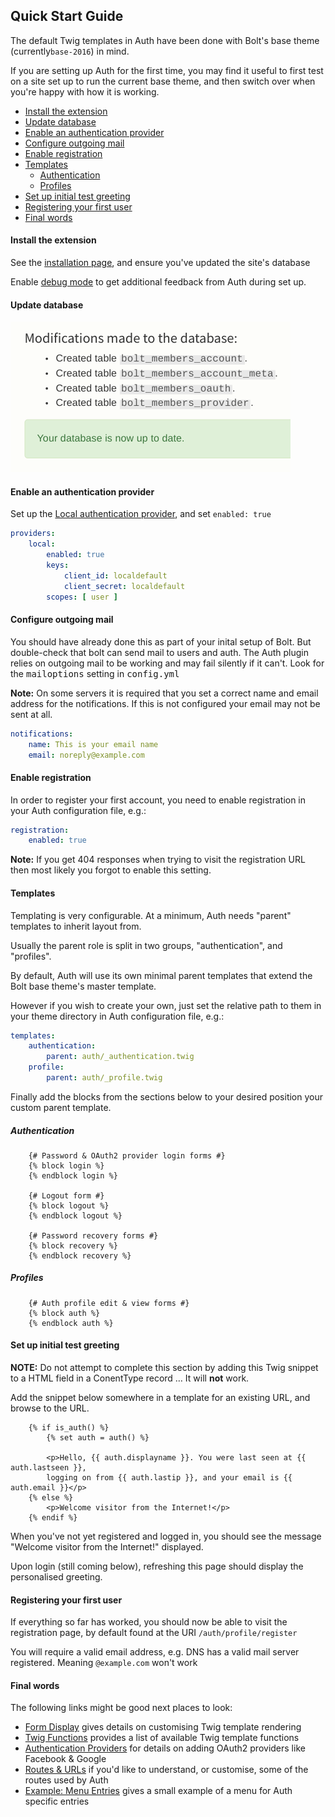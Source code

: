 Quick Start Guide
-----------------


The default Twig templates in Auth have been done with Bolt's base theme
(currently`base-2016`) in mind. 

If you are setting up Auth for the first time, you may find it useful to 
first test on a site set up to run the current base theme, and then switch over
when you're happy with how it is working.

* [Install the extension](#install-the-extension)
* [Update database](#update-database)
* [Enable an authentication provider](#enable-an-authentication-provider)
* [Configure outgoing mail](#configure-outgoing-mail)
* [Enable registration](#enable-registration)
* [Templates](#templates)
  * [Authentication](#authentication)
  * [Profiles](#profiles)
* [Set up initial test greeting](#set-up-initial-test-greeting)
* [Registering your first user](#registering-your-first-user)
* [Final words](#final-words)


#### Install the extension
 
See the [installation page](installation.md), and ensure you've updated the site's database 

Enable [debug mode](debugging.md) to get additional feedback from Auth during
set up.


#### Update database

![Database update success](img/install-post-database-2.png)


#### Enable an authentication provider

Set up the [Local authentication provider](authentication-providers.md), and set `enabled: true`

```yaml
providers:
    local:
        enabled: true
        keys:
            client_id: localdefault
            client_secret: localdefault
        scopes: [ user ]
```


#### Configure outgoing mail

You should have already done this as part of your inital setup of Bolt.  But
double-check that bolt can send mail to users and auth.  The Auth plugin
relies on outgoing mail to be working and may fail silently if it can't.  Look
for the <tt>mailoptions</tt> setting in <tt>config.yml</tt>

**Note:** On some servers it is required that you set a correct name and email 
address for the notifications. If this is not configured your email may not be
sent at all.

```yaml
notifications:
    name: This is your email name
    email: noreply@example.com
```

#### Enable registration

In order to register your first account, you need to enable registration in 
your Auth configuration file, e.g.:

```yaml
registration:
    enabled: true
```

**Note:** If you get 404 responses when trying to visit the registration URL
then most likely you forgot to enable this setting.


#### Templates

Templating is very configurable. At a minimum, Auth needs "parent"
templates to inherit layout from.  

Usually the parent role is split in two groups, "authentication", and "profiles".

By default, Auth will use its own minimal parent templates that extend the
Bolt base theme's master template.

However if you wish to create your own, just set the relative path to them in
your theme directory in Auth configuration file, e.g.:

```yaml
templates:
    authentication:
        parent: auth/_authentication.twig
    profile:
        parent: auth/_profile.twig
```

Finally add the blocks from the sections below to your desired position your
custom parent template.


##### Authentication

```twig
    {# Password & OAuth2 provider login forms #}
    {% block login %}
    {% endblock login %}

    {# Logout form #}
    {% block logout %}
    {% endblock logout %}

    {# Password recovery forms #}
    {% block recovery %}
    {% endblock recovery %}
```


##### Profiles

```twig
    {# Auth profile edit & view forms #}
    {% block auth %}
    {% endblock auth %}
```


#### Set up initial test greeting

**NOTE:** Do not attempt to complete this section by adding this Twig snippet
to a HTML field in a ConentType record … It will **not** work.

Add the snippet below somewhere in a template for an existing URL, and browse to the URL. 

```twig
    {% if is_auth() %}
        {% set auth = auth() %}

        <p>Hello, {{ auth.displayname }}. You were last seen at {{ auth.lastseen }},
        logging on from {{ auth.lastip }}, and your email is {{ auth.email }}</p>
    {% else %}
        <p>Welcome visitor from the Internet!</p>
    {% endif %}
```

When you've not yet registered and logged in, you should see the message 
"Welcome visitor from the Internet!" displayed. 

Upon login (still coming below), refreshing this page should display the
personalised greeting.


#### Registering your first user

If everything so far has worked, you should now be able to visit the
registration page, by default found at the URI `/auth/profile/register`

You will require a valid email address, e.g. DNS has a valid mail server 
registered. Meaning `@example.com` won't work


#### Final words

The following links might be good next places to look: 

* [Form Display](form-display.md) gives details on customising Twig template rendering 
* [Twig Functions](twig-functions.md) provides a list of available Twig template functions
* [Authentication Providers](authentication-providers.md) for details on adding OAuth2 providers like Facebook & Google
* [Routes & URLs](routes-urls.md) if you'd like to understand, or customise, some of the routes used by Auth
* [Example: Menu Entries](examples/menu.md) gives a small example of a menu for Auth specific entries 
